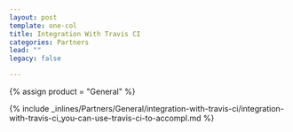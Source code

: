 ```yaml
---
layout: post
template: one-col
title: Integration With Travis CI
categories: Partners
lead: ""
legacy: false

---
```

{% assign product = "General" %}

{% include _inlines/Partners/General/integration-with-travis-ci/integration-with-travis-ci_you-can-use-travis-ci-to-accompl.md %}

